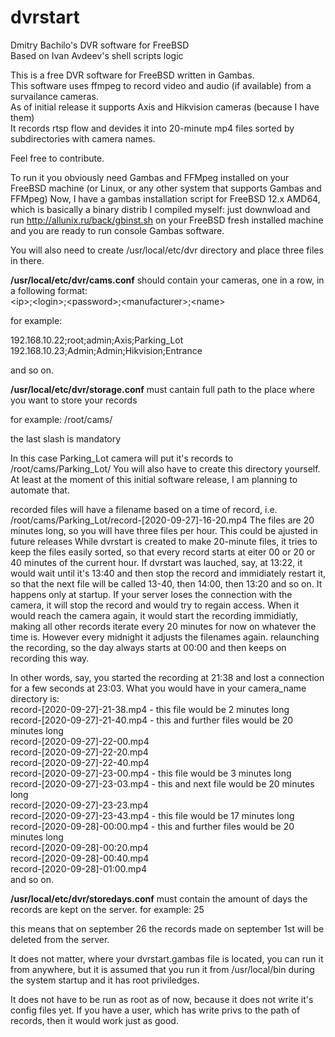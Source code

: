 # dvrstart
Dmitry Bachilo's DVR software for FreeBSD<br>
Based on Ivan Avdeev's shell scripts logic

This is a free DVR software for FreeBSD written in Gambas.<br>
This software uses ffmpeg to record video and audio (if available) from a survailance cameras.<br>
As of initial release it supports Axis and Hikvision cameras (because I have them)<br>
It records rtsp flow and devides it into 20-minute mp4 files sorted by subdirectories with camera names.<br>

Feel free to contribute.

To run it you obviously need Gambas and FFMpeg installed on your FreeBSD machine (or Linux, or any other system that supports Gambas and FFMpeg)
Now, I have a gambas installation script for FreeBSD 12.x AMD64, which is basically a binary distrib I compiled myself:
just downwload and run http://allunix.ru/back/gbinst.sh on your FreeBSD fresh installed machine and you are ready to run console Gambas software.

You will also need to create /usr/local/etc/dvr directory and place three files in there.

<b>/usr/local/etc/dvr/cams.conf</b> should contain your cameras, one in a row, in a following format:<br>
&lt;ip&gt;;&lt;login&gt;;&lt;password&gt;;&lt;manufacturer&gt;;&lt;name&gt;
  
for example:

192.168.10.22;root;admin;Axis;Parking_Lot<br>
192.168.10.23;Admin;Admin;Hikvision;Entrance

and so on.

<b>/usr/local/etc/dvr/storage.conf</b> must cantain full path to the place where you want to store your records

for example:
/root/cams/

the last slash is mandatory

In this case Parking_Lot camera will put it's records to /root/cams/Parking_Lot/
You will also have to create this directory yourself. At least at the moment of this initial software release, I am planning to automate that.

recorded files will have a filename based on a time of record, i.e.
/root/cams/Parking_Lot/record-[2020-09-27]-16-20.mp4
The files are 20 minutes long, so you will have three files per hour. This could be ajusted in future releases
While dvrstart is created to make 20-minute files, it tries to keep the files easily sorted, so that every record starts at eiter 00 or 20 or 40 minutes of the current hour. If dvrstart was lauched, say, at 13:22, it would wait until it's 13:40 and then stop the record and immidiately restart it, so that the next file will be called 13-40, then 14:00, then 13:20 and so on. It happens only at startup. If your server loses the connection with the camera, it will stop the record and would try to regain access. When it would reach the camera again, it would start the recording immidiatly, making all other records iterate every 20 minutes for now on whatever the time is. However every midnight it adjusts the filenames again. relaunching the recording, so the day always starts at 00:00 and then keeps on recording this way.

In other words, say, you started the recording at 21:38 and lost a connection for a few seconds at 23:03. What you would have in your camera_name directory is:<br>
record-[2020-09-27]-21-38.mp4 - this file would be 2 minutes long<br>
record-[2020-09-27]-21-40.mp4 - this and further files would be 20 minutes long<br>
record-[2020-09-27]-22-00.mp4<br>
record-[2020-09-27]-22-20.mp4<br>
record-[2020-09-27]-22-40.mp4<br>
record-[2020-09-27]-23-00.mp4 - this file would be 3 minutes long<br>
record-[2020-09-27]-23-03.mp4 - this and next file would be 20 minutes long<br>
record-[2020-09-27]-23-23.mp4<br>
record-[2020-09-27]-23-43.mp4 - this file would be 17 minutes long<br>
record-[2020-09-28]-00:00.mp4 - this and further files would be 20 minutes long<br>
record-[2020-09-28]-00:20.mp4<br>
record-[2020-09-28]-00:40.mp4<br>
record-[2020-09-28]-01:00.mp4<br>
and so on.<br>

<b>/usr/local/etc/dvr/storedays.conf</b> must contain the amount of days the records are kept on the server.
for example:
25

this means that on september 26 the records made on september 1st will be deleted from the server.

It does not matter, where your dvrstart.gambas file is located, you can run it from anywhere, but it is assumed that you run it from /usr/local/bin
during the system startup and it has root priviledges.

It does not have to be run as root as of now, because it does not write it's config files yet. If you have a user, which has write privs to the path of records, then it would work just as good.
